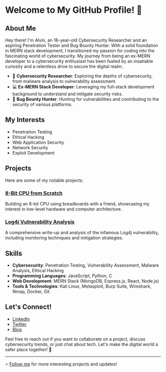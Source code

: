 # Welcome to My GitHub Profile! 👋

## About Me

Hey there! I'm Alvin, an 18-year-old Cybersecurity Researcher and an aspiring Penetration Tester and Bug Bounty Hunter. With a solid foundation in MERN stack development, I transitioned my passion for coding into the fascinating world of cybersecurity. My journey from being an ex-MERN developer to a cybersecurity enthusiast has been fueled by an insatiable curiosity and a relentless drive to secure the digital realm.

- 🔐 **Cybersecurity Researcher**: Exploring the depths of cybersecurity, from malware analysis to vulnerability assessment.
- 💻 **Ex-MERN Stack Developer**: Leveraging my full-stack development background to understand and mitigate security risks.
- 🐛 **Bug Bounty Hunter**: Hunting for vulnerabilities and contributing to the security of various platforms.

## My Interests

- Penetration Testing
- Ethical Hacking
- Web Application Security
- Network Security
- Exploit Development

## Projects

Here are some of my notable projects:

### [8-Bit CPU from Scratch](https://github.com/yourusername/8-bit-cpu)
Building an 8-bit CPU using breadboards with a friend, showcasing my interest in low-level hardware and computer architecture.

### [Log4j Vulnerability Analysis](https://github.com/yourusername/log4j-analysis)
A comprehensive write-up and analysis of the infamous Log4j vulnerability, including monitoring techniques and mitigation strategies.

## Skills

- **Cybersecurity**: Penetration Testing, Vulnerability Assessment, Malware Analysis, Ethical Hacking
- **Programming Languages**: JavaScript, Python, C
- **Web Development**: MERN Stack (MongoDB, Express.js, React, Node.js)
- **Tools & Technologies**: Kali Linux, Metasploit, Burp Suite, Wireshark, Nmap, Docker, Git

## Let's Connect!

- [LinkedIn](https://www.linkedin.com/in/alvin-liju-0aab55307?utm_source=share&utm_campaign=share_via&utm_content=profile&utm_medium=ios_app)
- [Twitter](https://twitter.com/paperwe90)
- [Blog](https://alvin-cybersec-blog.vercel.app/)

Feel free to reach out if you want to collaborate on a project, discuss cybersecurity trends, or just chat about tech. Let's make the digital world a safer place together! 🚀

---

⭐️ [Follow me](https://github.com/yourusername) for more interesting projects and updates!


